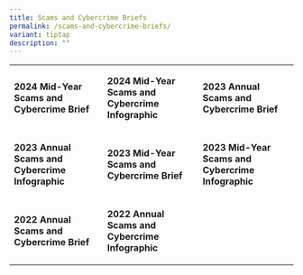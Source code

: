 ```yaml
---
title: Scams and Cybercrime Briefs
permalink: /scams-and-cybercrime-briefs/
variant: tiptap
description: ""
---
```

<table style="minWidth: 75px">
<colgroup>
<col>
<col>
<col>
</colgroup>
<tbody>
<tr>
<td rowspan="1" colspan="1">
<p><strong>2024 Mid-Year Scams and Cybercrime Brief</strong>
</p>
</td>
<td rowspan="1" colspan="1">
<p><strong>2024 Mid-Year Scams and Cybercrime Infographic</strong>
</p>
</td>
<td rowspan="1" colspan="1">
<p><strong>2023 Annual Scams and Cybercrime Brief</strong>
</p>
</td>
</tr>
<tr>
<td rowspan="1" colspan="1">
<p><strong>2023 Annual Scams and Cybercrime Infographic</strong>
</p>
</td>
<td rowspan="1" colspan="1">
<p><strong>2023 Mid-Year Scams and Cybercrime Brief</strong>
</p>
</td>
<td rowspan="1" colspan="1">
<p><strong>2023 Mid-Year Scams and Cybercrime Infographic</strong>
</p>
</td>
</tr>
<tr>
<td rowspan="1" colspan="1">
<p><strong>2022 Annual Scams and Cybercrime Brief</strong>
</p>
</td>
<td rowspan="1" colspan="1">
<p><strong>2022 Annual Scams and Cybercrime Infographic</strong>
</p>
</td>
<td rowspan="1" colspan="1">
<p></p>
</td>
</tr>
</tbody>
</table>
<p></p>
<p></p>